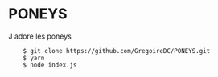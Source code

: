 PONEYS
======

J adore les poneys
```shell
	$ git clone https://github.com/GregoireDC/PONEYS.git
	$ yarn 
	$ node index.js
```